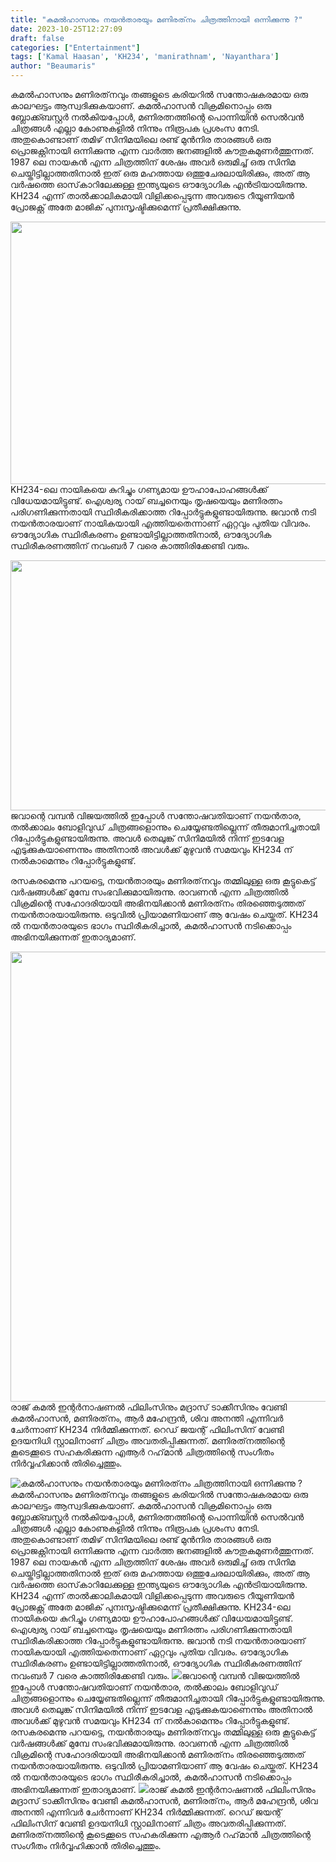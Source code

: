 ```yaml
---
title: "കമൽഹാസനും നയൻതാരയും മണിരത്‌നം ചിത്രത്തിനായി ഒന്നിക്കുന്നു ?"
date: 2023-10-25T12:27:09
draft: false
categories: ["Entertainment"]
tags: ['Kamal Haasan', 'KH234', 'manirathnam', 'Nayanthara']
author: "Beaumaris"
---
```


കമൽഹാസനും മണിരത്‌നവും തങ്ങളുടെ കരിയറിൽ സന്തോഷകരമായ ഒരു കാലഘട്ടം ആസ്വദിക്കുകയാണ്. കമൽഹാസൻ വിക്രമിനൊപ്പം ഒരു ബ്ലോക്ക്ബസ്റ്റർ നൽകിയപ്പോൾ, മണിരത്നത്തിന്റെ പൊന്നിയിൻ സെൽവൻ ചിത്രങ്ങൾ എല്ലാ കോണുകളിൽ നിന്നും നിരൂപക പ്രശംസ നേടി. അതുകൊണ്ടാണ് തമിഴ് സിനിമയിലെ രണ്ട് മുൻനിര താരങ്ങൾ ഒരു പ്രൊജക്റ്റിനായി ഒന്നിക്കുന്നു എന്ന വാർത്ത ജനങ്ങളിൽ കൗതുകമുണർത്തുന്നത്. 1987 ലെ നായകൻ എന്ന ചിത്രത്തിന് ശേഷം അവർ ഒരുമിച്ച് ഒരു സിനിമ ചെയ്തിട്ടില്ലാത്തതിനാൽ ഇത് ഒരു മഹത്തായ ഒത്തുചേരലായിരിക്കും, അത് ആ വർഷത്തെ ഓസ്‌കാറിലേക്കുള്ള ഇന്ത്യയുടെ ഔദ്യോഗിക എൻട്രിയായിരുന്നു. KH234 എന്ന് താൽക്കാലികമായി വിളിക്കപ്പെടുന്ന അവരുടെ റീയൂണിയൻ പ്രോജക്റ്റ് അതേ മാജിക് പുനഃസൃഷ്ടിക്കുമെന്ന് പ്രതീക്ഷിക്കുന്നു.

<img class="alignnone size-full wp-image-426693" src="https://cdn.boolokam.com/articles/2023/10/iiiii667.jpg" alt="" width="745" height="420" />KH234-ലെ നായികയെ കുറിച്ചും ഗണ്യമായ ഊഹാപോഹങ്ങൾക്ക് വിധേയമായിട്ടുണ്ട്. ഐശ്വര്യ റായ് ബച്ചനെയും തൃഷയെയും മണിരത്നം പരിഗണിക്കുന്നതായി സ്ഥിരീകരിക്കാത്ത റിപ്പോർട്ടുകളുണ്ടായിരുന്നു. ജവാൻ നടി നയൻതാരയാണ് നായികയായി എത്തിയതെന്നാണ് ഏറ്റവും പുതിയ വിവരം. ഔദ്യോഗിക സ്ഥിരീകരണം ഉണ്ടായിട്ടില്ലാത്തതിനാൽ, ഔദ്യോഗിക സ്ഥിരീകരണത്തിന് നവംബർ 7 വരെ കാത്തിരിക്കേണ്ടി വരും.

<img class="size-full wp-image-426692 aligncenter" src="https://cdn.boolokam.com/articles/2023/10/iiiooo-1.jpg" alt="" width="600" height="400" />ജവാന്റെ വമ്പൻ വിജയത്തിൽ ഇപ്പോൾ സന്തോഷവതിയാണ് നയൻതാര, തൽക്കാലം ബോളിവുഡ് ചിത്രങ്ങളൊന്നും ചെയ്യേണ്ടതില്ലെന്ന് തീരുമാനിച്ചതായി റിപ്പോർട്ടുകളുണ്ടായിരുന്നു. അവൾ തെലുങ്ക് സിനിമയിൽ നിന്ന് ഇടവേള എടുക്കുകയാണെന്നും അതിനാൽ അവൾക്ക് മുഴുവൻ സമയവും KH234 ന് നൽകാമെന്നും റിപ്പോർട്ടുകളുണ്ട്.

രസകരമെന്നു പറയട്ടെ, നയൻതാരയും മണിരത്‌നവും തമ്മിലുള്ള ഒരു കൂട്ടുകെട്ട് വർഷങ്ങൾക്ക് മുമ്പേ സംഭവിക്കുമായിരുന്നു. രാവണൻ എന്ന ചിത്രത്തിൽ വിക്രമിന്റെ സഹോദരിയായി അഭിനയിക്കാൻ മണിരത്‌നം തിരഞ്ഞെടുത്തത് നയൻതാരയായിരുന്നു. ഒടുവിൽ പ്രിയാമണിയാണ് ആ വേഷം ചെയ്തത്. KH234 ൽ നയൻതാരയുടെ ഭാഗം സ്ഥിരീകരിച്ചാൽ, കമൽഹാസൻ നടിക്കൊപ്പം അഭിനയിക്കുന്നത് ഇതാദ്യമാണ്.

<img class="size-full wp-image-426694 aligncenter" src="https://cdn.boolokam.com/articles/2023/10/wffww-1.jpg" alt="" width="1280" height="720" />രാജ് കമൽ ഇന്റർനാഷണൽ ഫിലിംസിനും മദ്രാസ് ടാക്കീസിനും വേണ്ടി കമൽഹാസൻ, മണിരത്‌നം, ആർ മഹേന്ദ്രൻ, ശിവ അനന്തി എന്നിവർ ചേർന്നാണ് KH234 നിർമ്മിക്കുന്നത്. റെഡ് ജയന്റ് ഫിലിംസിന് വേണ്ടി ഉദയനിധി സ്റ്റാലിനാണ് ചിത്രം അവതരിപ്പിക്കുന്നത്. മണിരത്‌നത്തിന്റെ കൂടെക്കൂടെ സഹകരിക്കുന്ന എആർ റഹ്‌മാൻ ചിത്രത്തിന്റെ സംഗീതം നിർവ്വഹിക്കാൻ തിരിച്ചെത്തും.


![കമൽഹാസനും നയൻതാരയും മണിരത്‌നം ചിത്രത്തിനായി ഒന്നിക്കുന്നു ?](https://cdn.boolokam.com/articles/2023/10/iiiii667.jpg)കമൽഹാസനും മണിരത്‌നവും തങ്ങളുടെ കരിയറിൽ സന്തോഷകരമായ ഒരു കാലഘട്ടം ആസ്വദിക്കുകയാണ്. കമൽഹാസൻ വിക്രമിനൊപ്പം ഒരു ബ്ലോക്ക്ബസ്റ്റർ നൽകിയപ്പോൾ, മണിരത്നത്തിന്റെ പൊന്നിയിൻ സെൽവൻ ചിത്രങ്ങൾ എല്ലാ കോണുകളിൽ നിന്നും നിരൂപക പ്രശംസ നേടി. അതുകൊണ്ടാണ് തമിഴ് സിനിമയിലെ രണ്ട് മുൻനിര താരങ്ങൾ ഒരു പ്രൊജക്റ്റിനായി ഒന്നിക്കുന്നു എന്ന വാർത്ത ജനങ്ങളിൽ കൗതുകമുണർത്തുന്നത്. 1987 ലെ നായകൻ എന്ന ചിത്രത്തിന് ശേഷം അവർ ഒരുമിച്ച് ഒരു സിനിമ ചെയ്തിട്ടില്ലാത്തതിനാൽ ഇത് ഒരു മഹത്തായ ഒത്തുചേരലായിരിക്കും, അത് ആ വർഷത്തെ ഓസ്‌കാറിലേക്കുള്ള ഇന്ത്യയുടെ ഔദ്യോഗിക എൻട്രിയായിരുന്നു. KH234 എന്ന് താൽക്കാലികമായി വിളിക്കപ്പെടുന്ന അവരുടെ റീയൂണിയൻ പ്രോജക്റ്റ് അതേ മാജിക് പുനഃസൃഷ്ടിക്കുമെന്ന് പ്രതീക്ഷിക്കുന്നു. KH234-ലെ നായികയെ കുറിച്ചും ഗണ്യമായ ഊഹാപോഹങ്ങൾക്ക് വിധേയമായിട്ടുണ്ട്. ഐശ്വര്യ റായ് ബച്ചനെയും തൃഷയെയും മണിരത്നം പരിഗണിക്കുന്നതായി സ്ഥിരീകരിക്കാത്ത റിപ്പോർട്ടുകളുണ്ടായിരുന്നു. ജവാൻ നടി നയൻതാരയാണ് നായികയായി എത്തിയതെന്നാണ് ഏറ്റവും പുതിയ വിവരം. ഔദ്യോഗിക സ്ഥിരീകരണം ഉണ്ടായിട്ടില്ലാത്തതിനാൽ, ഔദ്യോഗിക സ്ഥിരീകരണത്തിന് നവംബർ 7 വരെ കാത്തിരിക്കേണ്ടി വരും. ![](https://cdn.boolokam.com/articles/2023/10/iiiooo-1.jpg)ജവാന്റെ വമ്പൻ വിജയത്തിൽ ഇപ്പോൾ സന്തോഷവതിയാണ് നയൻതാര, തൽക്കാലം ബോളിവുഡ് ചിത്രങ്ങളൊന്നും ചെയ്യേണ്ടതില്ലെന്ന് തീരുമാനിച്ചതായി റിപ്പോർട്ടുകളുണ്ടായിരുന്നു. അവൾ തെലുങ്ക് സിനിമയിൽ നിന്ന് ഇടവേള എടുക്കുകയാണെന്നും അതിനാൽ അവൾക്ക് മുഴുവൻ സമയവും KH234 ന് നൽകാമെന്നും റിപ്പോർട്ടുകളുണ്ട്. രസകരമെന്നു പറയട്ടെ, നയൻതാരയും മണിരത്‌നവും തമ്മിലുള്ള ഒരു കൂട്ടുകെട്ട് വർഷങ്ങൾക്ക് മുമ്പേ സംഭവിക്കുമായിരുന്നു. രാവണൻ എന്ന ചിത്രത്തിൽ വിക്രമിന്റെ സഹോദരിയായി അഭിനയിക്കാൻ മണിരത്‌നം തിരഞ്ഞെടുത്തത് നയൻതാരയായിരുന്നു. ഒടുവിൽ പ്രിയാമണിയാണ് ആ വേഷം ചെയ്തത്. KH234 ൽ നയൻതാരയുടെ ഭാഗം സ്ഥിരീകരിച്ചാൽ, കമൽഹാസൻ നടിക്കൊപ്പം അഭിനയിക്കുന്നത് ഇതാദ്യമാണ്. ![](https://cdn.boolokam.com/articles/2023/10/wffww-1.jpg)രാജ് കമൽ ഇന്റർനാഷണൽ ഫിലിംസിനും മദ്രാസ് ടാക്കീസിനും വേണ്ടി കമൽഹാസൻ, മണിരത്‌നം, ആർ മഹേന്ദ്രൻ, ശിവ അനന്തി എന്നിവർ ചേർന്നാണ് KH234 നിർമ്മിക്കുന്നത്. റെഡ് ജയന്റ് ഫിലിംസിന് വേണ്ടി ഉദയനിധി സ്റ്റാലിനാണ് ചിത്രം അവതരിപ്പിക്കുന്നത്. മണിരത്‌നത്തിന്റെ കൂടെക്കൂടെ സഹകരിക്കുന്ന എആർ റഹ്‌മാൻ ചിത്രത്തിന്റെ സംഗീതം നിർവ്വഹിക്കാൻ തിരിച്ചെത്തും.
